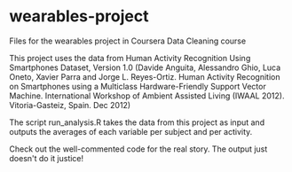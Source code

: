 wearables-project
=================

Files for the wearables project in Coursera Data Cleaning course

This project uses the data from Human Activity Recognition Using Smartphones Dataset, Version 1.0
(Davide Anguita, Alessandro Ghio, Luca Oneto, Xavier Parra and Jorge L. Reyes-Ortiz. Human Activity Recognition on Smartphones using a Multiclass Hardware-Friendly Support Vector Machine. International Workshop of Ambient Assisted Living (IWAAL 2012). Vitoria-Gasteiz, Spain. Dec 2012)

The script run_analysis.R takes the data from this project as input and outputs the averages of each variable per subject and per activity.

Check out the well-commented code for the real story. The output just doesn't do it justice!
